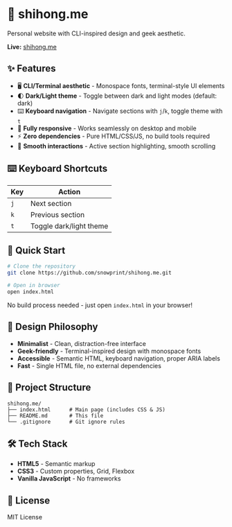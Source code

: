 # 🥷 shihong.me

Personal website with CLI-inspired design and geek aesthetic.

**Live:** [shihong.me](https://shihong.me)

## ✨ Features

- 🖥️ **CLI/Terminal aesthetic** - Monospace fonts, terminal-style UI elements
- 🌓 **Dark/Light theme** - Toggle between dark and light modes (default: dark)
- ⌨️ **Keyboard navigation** - Navigate sections with `j`/`k`, toggle theme with `t`
- 📱 **Fully responsive** - Works seamlessly on desktop and mobile
- ⚡ **Zero dependencies** - Pure HTML/CSS/JS, no build tools required
- 🎯 **Smooth interactions** - Active section highlighting, smooth scrolling

## ⌨️ Keyboard Shortcuts

| Key | Action |
|-----|--------|
| `j` | Next section |
| `k` | Previous section |
| `t` | Toggle dark/light theme |

## 🚀 Quick Start

```bash
# Clone the repository
git clone https://github.com/snowprint/shihong.me.git

# Open in browser
open index.html
```

No build process needed - just open `index.html` in your browser!

## 🎨 Design Philosophy

- **Minimalist** - Clean, distraction-free interface
- **Geek-friendly** - Terminal-inspired design with monospace fonts
- **Accessible** - Semantic HTML, keyboard navigation, proper ARIA labels
- **Fast** - Single HTML file, no external dependencies

## 📁 Project Structure

```
shihong.me/
├── index.html      # Main page (includes CSS & JS)
├── README.md       # This file
└── .gitignore      # Git ignore rules
```

## 🛠️ Tech Stack

- **HTML5** - Semantic markup
- **CSS3** - Custom properties, Grid, Flexbox
- **Vanilla JavaScript** - No frameworks

## 📄 License

MIT License
